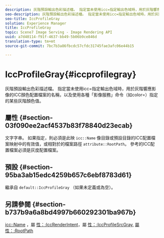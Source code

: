 ```yaml
---
description: 灰階預設輸出色彩描述檔。 指定當未使用icc=指定輸出色域時，用於灰階響應影像的ICC顏色配置檔案的名稱，以及使用各種「影像服務」命令（如color=）指定的某些灰階顏色值。
seo-description: 灰階預設輸出色彩描述檔。 指定當未使用icc=指定輸出色域時，用於灰階響應影像的ICC顏色配置檔案的名稱，以及使用各種「影像服務」命令（如color=）指定的某些灰階顏色值。
seo-title: IccProfileGray
solution: Experience Manager
title: IccProfileGray
topic: Scene7 Image Serving - Image Rendering API
uuid: a7d40114-f91f-4637-bb49-5b06b9ce846d
translation-type: tm+mt
source-git-commit: 7bc7b3a86fbcdc57cfdc31745fae3afc06e44b15

---
```



# IccProfileGray{#iccprofilegray}

灰階預設輸出色彩描述檔。 指定當未使用icc=指定輸出色域時，用於灰階響應影像的ICC顏色配置檔案的名稱，以及使用各種「影像服務」命令（如color=）指定的某些灰階顏色值。

## 屬性 {#section-03f090ee2acf4537b83f78840d23ecab}

文字字串。 如果指定，則必須是此映 `icc::Name` 像目錄或預設目錄的ICC配置檔案映射中的有效值，或相對於的檔案路徑 `attribute::RootPath`。 參考的ICC配置檔案必須是灰度配置檔案。

## 預設 {#section-95ba3ab15edc4259b657c6ebf8783d61}

繼承自 `default::IccProfileGray` （如果未定義或為空）。

## 另請參閱 {#section-b737b9a6a8bd4997b660292301ba967b}

[icc::Name](../../../../../is-api/image-catalog/image-serving-api-ref/c-image-catalog-reference/c-icc-profile-map-reference/r-name-icc.md#reference-9e7d3c8e35434981a3dfac66b8946cbe) ，屬 [性：:IccRenderIntent](../../../../../is-api/image-catalog/image-serving-api-ref/c-image-catalog-reference/c-attributes-reference/r-iccrenderintent.md#reference-012f207f28bd4406a5368d23ed95a51f)，屬 [性：:IccProfileSrcGray](../../../../../is-api/image-catalog/image-serving-api-ref/c-image-catalog-reference/c-attributes-reference/r-iccprofilesrcgray.md#reference-a717831da24d43f680d01393660f12f9), [屬性：:RootPath](../../../../../is-api/image-catalog/image-serving-api-ref/c-image-catalog-reference/c-attributes-reference/r-rootpath.md#reference-17d57e5967be403b8408fa7214017494)
